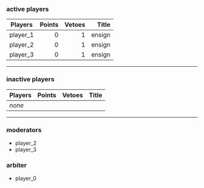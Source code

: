 ### active players

Players                   | Points | Vetoes | Title           |
--------------------------| ------:| ------:| ---------------:|
player_1                  | 0      | 1      | ensign          |
player_2                  | 0      | 1      | ensign          |
player_3                  | 0      | 1      | ensign          |

---

### inactive players

Players                   | Points | Vetoes | Title           |
--------------------------| ------:| ------:| ---------------:|
_none_                    |        |        |                 |


---


### moderators
- player_2
- player_3


### arbiter
- player_0
